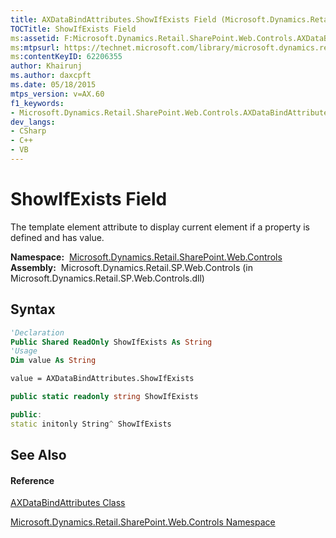 ```yaml
---
title: AXDataBindAttributes.ShowIfExists Field (Microsoft.Dynamics.Retail.SharePoint.Web.Controls)
TOCTitle: ShowIfExists Field
ms:assetid: F:Microsoft.Dynamics.Retail.SharePoint.Web.Controls.AXDataBindAttributes.ShowIfExists
ms:mtpsurl: https://technet.microsoft.com/library/microsoft.dynamics.retail.sharepoint.web.controls.axdatabindattributes.showifexists(v=AX.60)
ms:contentKeyID: 62206355
author: Khairunj
ms.author: daxcpft
ms.date: 05/18/2015
mtps_version: v=AX.60
f1_keywords:
- Microsoft.Dynamics.Retail.SharePoint.Web.Controls.AXDataBindAttributes.ShowIfExists
dev_langs:
- CSharp
- C++
- VB
---
```


# ShowIfExists Field

The template element attribute to display current element if a property is defined and has value.

**Namespace:**  [Microsoft.Dynamics.Retail.SharePoint.Web.Controls](microsoft-dynamics-retail-sharepoint-web-controls-namespace.md)  
**Assembly:**  Microsoft.Dynamics.Retail.SP.Web.Controls (in Microsoft.Dynamics.Retail.SP.Web.Controls.dll)

## Syntax

``` vb
'Declaration
Public Shared ReadOnly ShowIfExists As String
'Usage
Dim value As String

value = AXDataBindAttributes.ShowIfExists
```

``` csharp
public static readonly string ShowIfExists
```

``` c++
public:
static initonly String^ ShowIfExists
```

## See Also

#### Reference

[AXDataBindAttributes Class](axdatabindattributes-class-microsoft-dynamics-retail-sharepoint-web-controls.md)

[Microsoft.Dynamics.Retail.SharePoint.Web.Controls Namespace](microsoft-dynamics-retail-sharepoint-web-controls-namespace.md)

